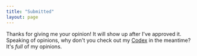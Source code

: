 ```yaml
---
title: "Submitted"
layout: page
---
```

Thanks for giving me your opinion! It will show up after I've approved it. Speaking of opinions, why don't you check out my [Codex](/codex) in the meantime? It's _full_ of my opinions.